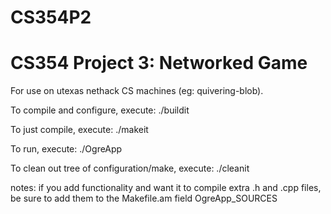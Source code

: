 # CS354P2
# CS354 Project 3: Networked Game

For use on utexas nethack CS machines (eg: quivering-blob).

To compile and configure, execute: 
	./buildit

To just compile, execute: 
	./makeit
	
To run, execute:
	./OgreApp

To clean out tree of configuration/make, execute:
	./cleanit

notes: if you add functionality and want it to compile extra .h and .cpp files, be sure to add them to the
Makefile.am field OgreApp_SOURCES
